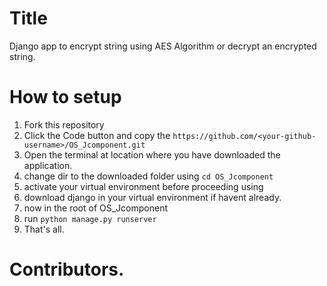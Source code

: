 # Title
Django app to encrypt string using AES Algorithm or decrypt an encrypted string.

# How to setup

1. Fork this repository
2. Click the Code button and copy the `https://github.com/<your-github-username>/OS_Jcomponent.git`
3. Open the terminal at location where you have downloaded the application.
4. change dir to the downloaded folder using `cd OS_Jcomponent`
5. activate your virtual environment before proceeding using 
6. download django in your virtual environment if havent already.
7. now in the root of OS_Jcomponent
8. run `python manage.py runserver`
9. That's all.

# Contributors.
